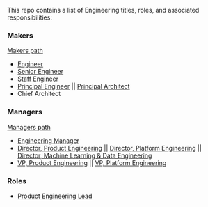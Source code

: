 This repo contains a list of Engineering titles, roles, and associated responsibilities:

### Makers

[Makers path](makers/makers_path.md)
* [Engineer](makers/engineer.md)
* [Senior Engineer](makers/senior_engineer.md)
* [Staff Engineer](makers/staff_engineer.md)
* [Principal Engineer](makers/principal_engineer.md)  ||  [Principal Architect](makers/principal_architect.md)
* Chief Architect

### Managers

[Managers path](managers/managers_path.md)
* [Engineering Manager](managers/engineering_manager.md)
* [Director, Product Engineering](managers/director_product_engineering.md) || [Director, Platform Engineering](managers/director_platform_engineering.md)  || [Director, Machine Learning & Data Engineering](managers/director_engineering_ml_data.md) 
* [VP, Product Engineering](managers/vp_product_engineering.md) || [VP, Platform Engineering](managers/vp_platform_engineering.md)

### Roles

* [Product Engineering Lead](product_engineering_lead.md)
